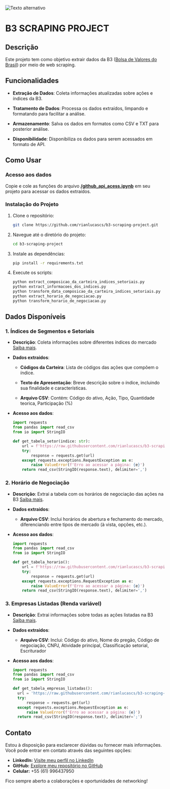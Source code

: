 ![Texto alternativo](https://logodownload.org/wp-content/uploads/2019/08/b3-logo-5.png)

# B3 SCRAPING PROJECT

## Descrição
Este projeto tem como objetivo extrair dados da B3 ([Bolsa de Valores do Brasil](https://www.b3.com.br/pt_br/para-voce)) por meio de web scraping. 

## Funcionalidades

- **Extração de Dados**: Coleta informações atualizadas sobre ações e índices da B3.

- **Tratamento de Dados**: Processa os dados extraídos, limpando e formatando para facilitar a análise.

- **Armazenamento**: Salva os dados em formatos como CSV e TXT para posterior análise.

- **Disponibilidade**: Disponibiliza os dados para serem acessados em formato de API.

## Como Usar

### Acesso aos dados
Copie e cole as funções do arquivo **[/github_api_acess.ipynb](https://github.com/rianlucascs/b3-scraping-project/blob/master/github_api_acess.ipynb)** em seu projeto para acessar os dados extraídos.

### Instalação do Projeto

1. Clone o repositório:
   ```bash
   git clone https://github.com/rianlucascs/b3-scraping-project.git

2. Navegue até o diretório do projeto:
    ```bash
    cd b3-scraping-project

3. Instale as dependências:
    ```bash
    pip install -r requirements.txt

4. Execute os scripts:
    ```bash
    python extract_composicao_da_carteira_indices_setoriais.py
    python extract_informacoes_dos_indices.py
    python transform_data_composicao_da_carteira_indices_setoriais.py
    python extract_horario_de_negociacao.py
    python transform_horario_de_negociacao.py

## Dados Disponíveis

### 1. Índices de Segmentos e Setoriais
- **Descrição**: Coleta informações sobre diferentes índices do mercado [Saiba mais](https://github.com/rianlucascs/b3-scraping-project/blob/master/scripts/1.%20%C3%8Dndices%20de%20Segmentos%20e%20Setoriais/README.md).

- **Dados extraidos**:
  - **Códigos da Carteira**: Lista de códigos das ações que compõem o índice.

  - **Texto de Apresentação**: Breve descrição sobre o índice, incluindo sua finalidade e características.

  - **Arquivo CSV**: Contém: Código do ativo, Ação, Tipo, Quantidade teorica, Participação (%)

- **Acesso aos dados**:
  ```python 
  import requests
  from pandas import read_csv
  from io import StringIO

  def get_tabela_setor(indice: str):
      url = f'https://raw.githubusercontent.com/rianlucascs/b3-scraping-project/master/processed_data/1.%20%C3%8Dndices%20de%20Segmentos%20e%20Setoriais/Setores/{indice}/Tabela_{indice}.csv'
      try:
          response = requests.get(url)
      except requests.exceptions.RequestException as e:
          raise ValueError(f'Erro ao acessar a página: {e}')
      return read_csv(StringIO(response.text), delimiter=',')
  
### 2. Horário de Negociação
- **Descrição**: Extrai a tabela com os horários de negociação das ações na B3 [Saiba mais](https://github.com/rianlucascs/b3-scraping-project/blob/master/scripts/2.%20Hor%C3%A1rio%20de%20negocia%C3%A7%C3%A3o/README.md).

- **Dados extraidos**:

  - **Arquivo CSV**: Inclui horários de abertura e fechamento do mercado, diferenciando entre tipos de mercado (à vista, opções, etc.).

- **Acesso aos dados**:
  ```python 
  import requests
  from pandas import read_csv
  from io import StringIO

  def get_tabela_horario():
      url = f'https://raw.githubusercontent.com/rianlucascs/b3-scraping-project/master/processed_data/2.%20Hor%C3%A1rio%20de%20negocia%C3%A7%C3%A3o/Tabela_horarios_de_negociacao_no_mercado_de_acoes.csv'
      try:
          response = requests.get(url)
      except requests.exceptions.RequestException as e:
          raise ValueError(f'Erro ao acessar a página: {e}')
      return read_csv(StringIO(response.text), delimiter=',')

### 3. Empresas Listadas (Renda variável)

- **Descrição**: Extrai informações sobre todas as ações listadas na B3 [Saiba mais](https://github.com/rianlucascs/b3-scraping-project/blob/master/scripts/3.%20Empresas%20listadas/README.md).

- **Dados extraidos**:

  - **Arquivo CSV**: Inclui: Código do ativo, Nome do pregão, Código de negociação, CNPJ, Atividade principal, Classificação setorial, Escriturador

- **Acesso aos dados**:
    ```python 
    import requests
    from pandas import read_csv
    from io import StringIO

  def get_tabela_empresas_listadas():
      url = 'https://raw.githubusercontent.com/rianlucascs/b3-scraping-project/master/processed_data/3.%20Empresas%20listadas/todas_empresas_listadas.csv'
      try:
          response = requests.get(url)
      except requests.exceptions.RequestException as e:
          raise ValueError(f'Erro ao acessar a página: {e}')
      return read_csv(StringIO(response.text), delimiter=';')

## Contato

Estou à disposição para esclarecer dúvidas ou fornecer mais informações. Você pode entrar em contato através das seguintes opções:

- **LinkedIn:** [Visite meu perfil no LinkedIn](www.linkedin.com/in/rian-lucas)
- **GitHub:** [Explore meu repositório no GitHub](https://github.com/rianlucascs)
- **Celular:** +55 (61) 996437950


Fico sempre aberto a colaborações e oportunidades de networking!
